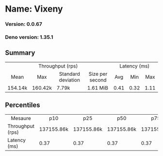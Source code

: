 # Name: Vixeny 
  
  ### Version: 0.0.67
  ### Deno version: 1.35.1

## Summary
<table>
<tr>
    <td align="center" colspan="4">Throughput (rps)</td>
    <td align="center" colspan="3">Latency (ms)</td>
</tr>
<tr>
    <td align="center">Mean</td>
    <td align="center">Max</td>
    <td align="center">Standard deviation</td>
    <td align="center">Size per second</td>
    <td align="center">Avg</td>
    <td align="center">Min</td>
    <td align="center">Max</td>
</tr>
<tr>
    <td>154.14k</td>
    <td>160.42k</td>
    <td>7.79k</td>
    <td>1.61 MiB</td>
    <td>0.41</td>
    <td>0.32</td>
    <td>1.11</td>
</tr>
</table>

## Percentiles

<table>
<tr>
  <td align="center">Mesaure</td>
  <td align="center">p10</td>
  <td align="center">p25</td>
  <td align="center">p50</td>
  <td align="center">p75</td>
  <td align="center">p90</td>
  <td align="center">p95</td>
  <td align="center">p99</td>
</tr>
<tr>
  <td>Throughput (rps)</td>
  <td>137155.86k</td>
  <td>137155.86k</td>
  <td>137155.86k</td>
  <td>137155.86k</td>
  <td>160419.04k</td>
  <td>160419.04k</td>
  <td>160419.04k</td>
</tr>
<tr>
  <td>Latency (ms)</td>
  <td>0.37</td>
  <td>0.37</td>
  <td>0.37</td>
  <td>0.37</td>
  <td>0.46</td>
  <td>0.50</td>
  <td>0.55</td>
</tr>
</table>
